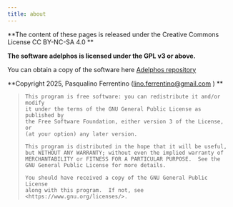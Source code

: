 ```yaml
---
title: about
---
```


**The content of these pages is released under the Creative Commons License CC BY-NC-SA 4.0 **

**The software adelphos is licensed under the GPL v3 or above.**

You can obtain a copy of the software here
[Adelphos repository](https://github.com/linoferrentino/adelphos)

**Copyright 2025, Pasqualino Ferrentino (lino.ferrentino@gmail.com ) **

>     This program is free software: you can redistribute it and/or modify
>     it under the terms of the GNU General Public License as published by
>     the Free Software Foundation, either version 3 of the License, or
>     (at your option) any later version.
> 
>     This program is distributed in the hope that it will be useful,
>     but WITHOUT ANY WARRANTY; without even the implied warranty of
>     MERCHANTABILITY or FITNESS FOR A PARTICULAR PURPOSE.  See the
>     GNU General Public License for more details.
> 
>     You should have received a copy of the GNU General Public License
>     along with this program.  If not, see <https://www.gnu.org/licenses/>.